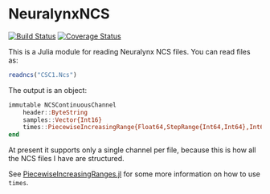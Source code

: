 # NeuralynxNCS

[![Build Status](https://travis-ci.org/simonster/NeuralynxNCS.jl.svg?branch=master)](https://travis-ci.org/simonster/NeuralynxNCS.jl)
[![Coverage Status](https://coveralls.io/repos/simonster/NeuralynxNCS.jl/badge.svg?branch=master)](https://coveralls.io/r/simonster/NeuralynxNCS.jl?branch=master)

This is a Julia module for reading Neuralynx NCS files. You can read files as:

```julia
readncs("CSC1.Ncs")
```

The output is an object:

```julia
immutable NCSContinuousChannel
    header::ByteString
    samples::Vector{Int16}
    times::PiecewiseIncreasingRange{Float64,StepRange{Int64,Int64},Int64}
end
```

At present it supports only a single channel per file, because this is
how all the NCS files I have are structured. 

See [PiecewiseIncreasingRanges.jl](https://github.com/simonster/PiecewiseIncreasingRanges.jl)
for some more information on how to use `times`.
